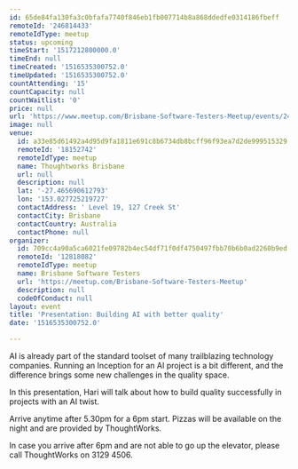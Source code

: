 ```yaml
---
id: 65de84fa130fa3c0bfafa7740f846eb1fb007714b8a868ddedfe0314186fbeff
remoteId: '246814433'
remoteIdType: meetup
status: upcoming
timeStart: '1517212800000.0'
timeEnd: null
timeCreated: '1516535300752.0'
timeUpdated: '1516535300752.0'
countAttending: '15'
countCapacity: null
countWaitlist: '0'
price: null
url: 'https://www.meetup.com/Brisbane-Software-Testers-Meetup/events/246814433/'
image: null
venue:
  id: a33e85d61492a4d95d9fa1811e691c8b6734db8bcff96f93ea7d2de999515329
  remoteId: '18152742'
  remoteIdType: meetup
  name: Thoughtworks Brisbane
  url: null
  description: null
  lat: '-27.465690612793'
  lon: '153.027725219727'
  contactAddress: ' Level 19, 127 Creek St'
  contactCity: Brisbane
  contactCountry: Australia
  contactPhone: null
organizer:
  id: 709cc4a90a5ca6021fe09782b4ec54df71f0df4750497fbb70b6b0ad2260b9ed
  remoteId: '12818082'
  remoteIdType: meetup
  name: Brisbane Software Testers
  url: 'https://meetup.com/Brisbane-Software-Testers-Meetup'
  description: null
  codeOfConduct: null
layout: event
title: 'Presentation: Building AI with better quality'
date: '1516535300752.0'

---
```

<p>AI is already part of the standard toolset of many trailblazing technology companies. Running an Inception for an AI project is a bit different, and the difference brings some new challenges in the quality space.</p> <p>In this presentation, Hari will talk about how to build quality successfully in projects with an AI twist.</p> <p>Arrive anytime after 5.30pm for a 6pm start. Pizzas will be available on the night and are provided by ThoughtWorks.</p> <p>In case you arrive after 6pm and are not able to go up the elevator, please call ThoughtWorks on 3129 4506.</p> 
